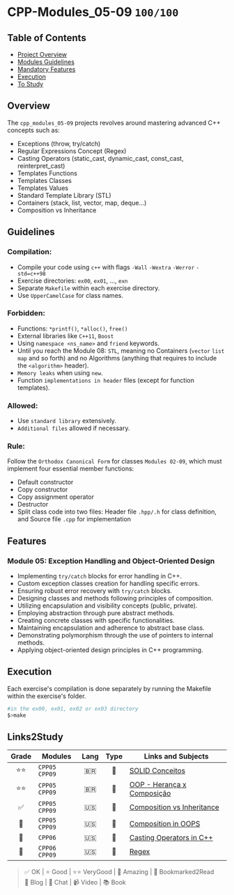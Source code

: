 # CPP-Modules_05-09 `100/100`

## Table of Contents
- [Project Overview](#overview)
- [Modules Guidelines](#guidelines)
- [Mandatory Features](#features)
- [Execution](#execution)
- [To Study](#Links2Study)

## Overview
The `cpp_modules_05-09` projects revolves around mastering advanced C++ concepts such as:
- Exceptions (throw, try/catch)
- Regular Expressions Concept (Regex)
- Casting Operators (static_cast, dynamic_cast, const_cast, reinterpret_cast)
- Templates Functions 
- Templates Classes 
- Templates Values
- Standard Template Library (STL)
- Containers (stack, list, vector, map, deque...)
- Composition vs Inheritance  
  
## Guidelines

### Compilation:

- Compile your code using `c++` with flags `-Wall` `-Wextra` `-Werror` `-std=c++98`
- Exercise directories: `ex00`, `ex01`, ..., `exn`
- Separate `Makefile` within each exercise directory.
- Use `UpperCamelCase` for class names.

### Forbidden:

- Functions: `*printf()`, `*alloc()`, `free()`
- External libraries like `C++11`, `Boost`
- Using `namespace <ns_name>` and `friend` keywords.
- Until you reach the Module 08: `STL`, meaning no Containers (`vector` `list` `map` and so forth) and no Algorithms (anything that requires to include the `<algorithm>` header).
- `Memory leaks` when using `new`.
- Function `implementations in header` files (except for function templates).

### Allowed:

- Use `standard library` extensively.
- `Additional files` allowed if necessary.

### Rule:
Follow the `Orthodox Canonical Form` for classes `Modules 02-09`, which must implement four essential member functions:
- Default constructor
- Copy constructor
- Copy assignment operator
- Destructor
- Split class code into two files: Header file `.hpp/.h` for class definition, and Source file `.cpp` for implementation

## Features

### Module 05: Exception Handling and Object-Oriented Design

- Implementing `try/catch` blocks for error handling in C++.
- Custom exception classes creation for handling specific errors.
- Ensuring robust error recovery with `try/catch` blocks.
- Designing classes and methods following principles of composition.
- Utilizing encapsulation and visibility concepts (public, private).
- Employing abstraction through pure abstract methods.
- Creating concrete classes with specific functionalities.
- Maintaining encapsulation and adherence to abstract base class.
- Demonstrating polymorphism through the use of pointers to internal methods.
- Applying object-oriented design principles in C++ programming.

## Execution
Each exercise's compilation is done separately by running the Makefile within the exercise's folder.  
```bash
#in the ex00, ex01, ex02 or ex03 directory
$>make

``` 

## Links2Study

| Grade |Modules|Lang | Type| Links and Subjects |
|:---------:|-------|:---:|:---:|--------------------|
|⭐⭐|`CPP05` `CPP09` | 🇧🇷 | 📄 |[SOLID Conceitos](https://www.macoratti.net/11/05/pa_solid.htm)|  
|⭐⭐|`CPP05` `CPP09` | 🇧🇷 | 📄 |[OOP - Herança x Composição](https://www.macoratti.net/11/05/oop_cph1.htm)|  
|✅|`CPP05` `CPP09` | 🇺🇸 | 📄 |[Composition vs Inheritance](https://www.digitalocean.com/community/tutorials/composition-vs-inheritance)|  
|🤩|`CPP05` `CPP09` | 🇺🇸 | 📄 |[Composition in OOPS](https://www.educba.com/composition-in-oops/)|  
|🤩|`CPP06`         | 🇺🇸 | 📄 |[Casting Operators in C++](https://www.geeksforgeeks.org/casting-operators-in-cpp/)|  
|🤩|`CPP06` `CPP09` | 🇺🇸 | 📄 |[Regex](https://www3.ntu.edu.sg/home/ehchua/programming/howto/Regexe.html)|  


> ✅ OK | ⭐ Good | ⭐⭐ VeryGood | 🤩 Amazing | 🔖 Bookmarked2Read  
> 📄 Blog | 💭 Chat | 📹 Video | 📚 Book

